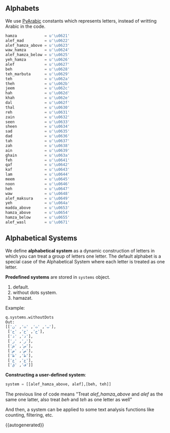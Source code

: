 ## Alphabets
We use [PyArabic](https://pypi.python.org/pypi/PyArabic/0.6.2) constants which
represents letters, instead of writting Arabic in the code.

```python
hamza            = u'\u0621'
alef_mad         = u'\u0622'
alef_hamza_above = u'\u0623'
waw_hamza        = u'\u0624'
alef_hamza_below = u'\u0625'
yeh_hamza        = u'\u0626'
alef             = u'\u0627'
beh              = u'\u0628'
teh_marbuta      = u'\u0629'
teh              = u'\u062a'
theh             = u'\u062b'
jeem             = u'\u062c'
hah              = u'\u062d'
khah             = u'\u062e'
dal              = u'\u062f'
thal             = u'\u0630'
reh              = u'\u0631'
zain             = u'\u0632'
seen             = u'\u0633'
sheen            = u'\u0634'
sad              = u'\u0635'
dad              = u'\u0636'
tah              = u'\u0637'
zah              = u'\u0638'
ain              = u'\u0639'
ghain            = u'\u063a'
feh              = u'\u0641'
qaf              = u'\u0642'
kaf              = u'\u0643'
lam              = u'\u0644'
meem             = u'\u0645'
noon             = u'\u0646'
heh              = u'\u0647'
waw              = u'\u0648'
alef_maksura     = u'\u0649'
yeh              = u'\u064a'
madda_above      = u'\u0653'
hamza_above      = u'\u0654'
hamza_below      = u'\u0655'
alef_wasl        = u'\u0671'
```


## Alphabetical Systems
We define **alphabetical system** as a dynamic construction of letters in which
you can treat a group of letters one letter. The default alphabet is a special
case of the Alphabetical System where each letter is treated as one letter.

**Predefined systems** are stored in `systems` object.

1. default.
2. without dots system.
3. hamazat.

Example:
```python
q.systems.withoutDots
Out: 
[['ب', 'ت', 'ث', 'ن'],
 ['ح', 'خ', 'ج'],
 ['د', 'ذ'],
 ['ر', 'ز'],
 ['س', 'ش'],
 ['ص', 'ض'],
 ['ط', 'ظ'],
 ['ع', 'غ'],
 ['ف', 'ق']]
```


**Constructing a user-defined system**:
```python
system = [[alef_hamza_above, alef],[beh, teh]]
```
The previous line of code means "Treat *alef_hamza_above* and *alef*
as the same one latter, also treat *beh* and *teh* as one letter as well"

And then, a system can be applied to some text analysis functions like counting,
filtering, etc.




{{autogenerated}}

